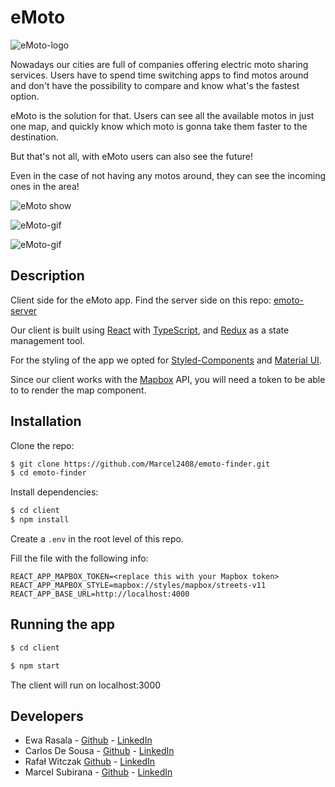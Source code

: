 # eMoto

![eMoto-logo](https://github.com/Marcel2408/emoto-finder/blob/main/client/src/assets/readme/eMotoLogo.png)

Nowadays our cities are full of companies offering electric moto sharing services. Users have to spend time switching apps to find motos around and don't have the possibility to compare and know what's the fastest option.

eMoto is the solution for that. Users can see all the available motos in just one map, and quickly know which moto is gonna take them faster to the destination.

But that's not all, with eMoto users can also see the future!

Even in the case of not having any motos around, they can see the incoming ones in the area!

![eMoto show](https://github.com/Marcel2408/emoto-finder/blob/main/client/src/assets/readme/eMoto-show.png)

![eMoto-gif](https://github.com/Marcel2408/emoto-finder/blob/main/client/src/assets/readme/eMotoLogo.png)

![eMoto-gif](https://github.com/Marcel2408/emoto-finder/blob/main/client/src/assets/readme/eMotoLogo.png)

## Description

Client side for the eMoto app. Find the server side on this repo: [emoto-server](https://github.com/EwaRas/emoto-server)

Our client is built using [React](https://reactjs.org/) with [TypeScript](https://www.typescriptlang.org/), and [Redux](https://redux.js.org/) as a state management tool.

For the styling of the app we opted for [Styled-Components](https://styled-components.com/) and [Material UI](https://material-ui.com/).

Since our client works with the [Mapbox](https://www.mapbox.com/) API, you will need a token to be able to  to render the map component.

## Installation

Clone the repo:

```bash
$ git clone https://github.com/Marcel2408/emoto-finder.git
$ cd emoto-finder
```

Install dependencies:

```bash
$ cd client
$ npm install
```
Create a ```.env``` in the root level of this repo.

Fill the file with the following info:
```
REACT_APP_MAPBOX_TOKEN=<replace this with your Mapbox token>
REACT_APP_MAPBOX_STYLE=mapbox://styles/mapbox/streets-v11
REACT_APP_BASE_URL=http://localhost:4000
```

## Running the app

```bash
$ cd client
```

```bash
$ npm start
```

The client will run on localhost:3000

## Developers

- Ewa Rasala - [Github](https://github.com/ewaras) - [LinkedIn](https://www.linkedin.com/in/ewa-rasala)
- Carlos De Sousa - [Github](https://github.com/carlosdsv) - [LinkedIn](https://www.linkedin.com/in/carlosdsv/)
- Rafał Witczak [Github](https://github.com/rafwit/) - [LinkedIn](https://www.linkedin.com/in/rafalwitczak/)
- Marcel Subirana - [Github](https://github.com/marcel2408) - [LinkedIn](https://www.linkedin.com/in/marcel-subirana-campanera/)